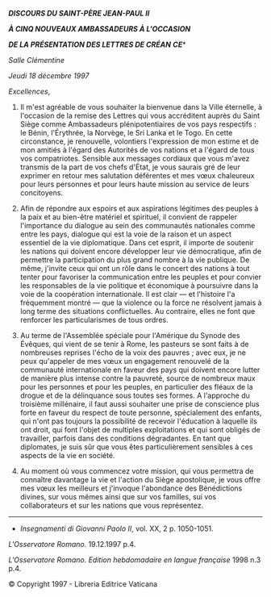 ***DISCOURS DU SAINT-PÈRE JEAN-PAUL II***

***À CINQ NOUVEAUX AMBASSADEURS À L'OCCASION***

***DE LA PRÉSENTATION DES LETTRES DE CRÉAN*** ***CE****

*Salle Clémentine*

*Jeudi 18 décembre 1997*

*Excellences*,

1. Il m'est agréable de vous souhaiter la bienvenue dans la Ville éternelle, à l'occasion de la remise des Lettres qui vous accréditent auprès du Saint Siège comme Ambassadeurs plénipotentiaires de vos pays respectifs : le Bénin, l'Érythrée, la Norvège, le Sri Lanka et le Togo. En cette circonstance, je renouvelle, volontiers l'expression de mon estime et de mon amitiés à l'égard des Autorités de vos nations et a l'égard de tous vos compatriotes. Sensible aux messages cordiaux que vous m'avez transmis de la part de vos chefs d'État, je vous saurais gré de leur exprimer en retour mes salutation déférentes et mes vœux chaleureux pour leurs personnes et pour leurs haute mission au service de leurs concitoyens.

2. Afin de répondre aux espoirs et aux aspirations légitimes des peuples à la paix et au bien-être matériel et spirituel, il convient de rappeler l'importance du dialogue au sein des communautés nationales comme entre les pays, dialogue qui est la voie de la raison et un aspect essentiel de la vie diplomatique. Dans cet esprit, il importe de soutenir les nations qui doivent encore développer leur vie démocratique, afin de permettre la participation du plus grand nombre à la vie publique. De même, j'invite ceux qui ont un rôle dans le concert des nations à tout tenter pour favoriser la communication entre les peuples et pour convier les responsables de la vie politique et économique à poursuivre dans la voie de la coopération internationale. Il est clair ― et l'histoire l'a fréquemment montré ― que la violence ou la force ne résolvent jamais à long terme des situations conflictuelles. Au contraire, elles ne font que renforcer les particularismes de tous ordres.

3. Au terme de l'Assemblée spéciale pour l'Amérique du Synode des Évêques, qui vient de se tenir à Rome, les pasteurs se sont faits à de nombreuses reprises l'écho de la voix des pauvres ; avec eux, je ne peux qu'appeler de mes vœux un engagement renouvelé de la communauté internationale en faveur des pays qui doivent encore lutter de manière plus intense contre la pauvreté, source de nombreux maux pour les personnes et pour les peuples, en particulier des fléaux de la drogue et de la délinquance sous toutes ses formes. A l'approche du troisième millénaire, il faut aussi souhaiter une prise de conscience plus forte en faveur du respect de toute personne, spécialement des enfants, qui n'ont pas toujours la possibilité de recevoir l'éducation à laquelle ils ont droit, qui font l'objet de multiples exploitations et qui sont obligés de travailler, parfois dans des conditions dégradantes. En tant que diplomates, je suis sûr que vous êtes particulièrement sensibles à ces aspects de la vie en société.

4. Au moment où vous commencez votre mission, qui vous permettra de connaître davantage la vie et l'action du Siège apostolique, je vous offre mes vœux les meilleurs et j'invoque l'abondance des Bénédictions divines, sur vous mêmes ainsi que sur vos familles, sui vos collaborateurs et sur les nations que vous représentez.

* * *

* *Insegnamenti di Giovanni Paolo II*, vol. XX, 2 p. 1050-1051.

*L'Osservatore Romano.* 19.12.1997 p.4.

*L'Osservatore Romano. Edition hebdomadaire en langue française* 1998 n.3 p.4.

© Copyright 1997 - Libreria Editrice Vaticana